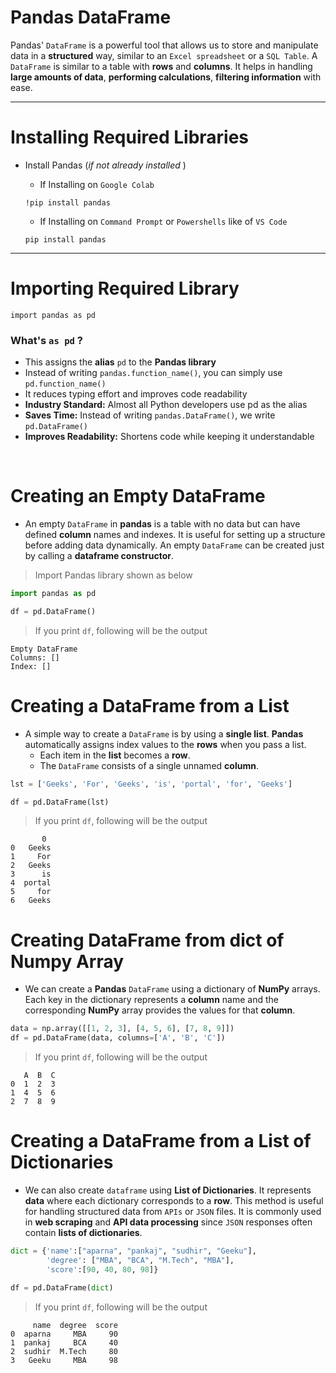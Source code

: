 # Pandas **DataFrame**

Pandas' `DataFrame` is a powerful tool that allows us to store and manipulate data in a **structured** way, similar to an `Excel spreadsheet` or a `SQL Table`. A `DataFrame` is similar to a table with **rows** and **columns**. It helps in handling **large amounts of data**, **performing calculations**, **filtering information** with ease.

---

# Installing Required Libraries
- Install Pandas (*if not already installed* )

  - If Installing on `Google Colab`

  ```
  !pip install pandas
  ```

  - If Installing on `Command Prompt` or `Powershells` like of `VS Code`

  ```
  pip install pandas
  ```

---

# Importing Required Library

```
import pandas as pd
```

### What's `as pd` ?

- This assigns the **alias** `pd` to the **Pandas library**
- Instead of writing `pandas.function_name()`, you can simply use `pd.function_name()`
- It reduces typing effort and improves code readability
- **Industry Standard:** Almost all Python developers use pd as the alias
- **Saves Time:** Instead of writing `pandas.DataFrame()`, we write `pd.DataFrame()`
- **Improves Readability:** Shortens code while keeping it understandable

<br />

# Creating an Empty DataFrame

- An empty `DataFrame` in **pandas** is a table with no data but can have defined **column** names and indexes. It is useful for setting up a structure before adding data dynamically. An empty `DataFrame` can be created just by calling a **dataframe constructor**.

> Import Pandas library shown as below
```python
import pandas as pd
```

```python
df = pd.DataFrame()
```

> If you print `df`, following will be the output
```
Empty DataFrame
Columns: []
Index: []
```

# Creating a DataFrame from a List

- A simple way to create a `DataFrame` is by using a **single list**. **Pandas** automatically assigns index values to the **rows** when you pass a list.
  - Each item in the **list** becomes a **row**.
  -  The `DataFrame` consists of a single unnamed **column**.

```python
lst = ['Geeks', 'For', 'Geeks', 'is', 'portal', 'for', 'Geeks']

df = pd.DataFrame(lst)
```

> If you print `df`, following will be the output
```
       0
0   Geeks
1     For
2   Geeks
3      is
4  portal
5     for
6   Geeks
```

# Creating DataFrame from dict of Numpy Array

- We can create a **Pandas** `DataFrame` using a dictionary of **NumPy** arrays. Each key in the dictionary represents a **column** name and the corresponding **NumPy** array provides the values for that **column**.

```python
data = np.array([[1, 2, 3], [4, 5, 6], [7, 8, 9]])
df = pd.DataFrame(data, columns=['A', 'B', 'C'])
```

> If you print `df`, following will be the output
```
   A  B  C
0  1  2  3
1  4  5  6
2  7  8  9
```

# Creating a DataFrame from a List of Dictionaries  

- We can also create `dataframe` using **List of Dictionaries**. It represents **data** where each dictionary corresponds to a **row**. This method is useful for handling structured data from `APIs` or `JSON` files. It is commonly used in **web scraping** and **API data processing** since `JSON` responses often contain **lists of dictionaries**.

```python
dict = {'name':["aparna", "pankaj", "sudhir", "Geeku"],
        'degree': ["MBA", "BCA", "M.Tech", "MBA"],
        'score':[90, 40, 80, 98]}

df = pd.DataFrame(dict)

```

> If you print `df`, following will be the output
```
     name  degree  score
0  aparna     MBA     90
1  pankaj     BCA     40
2  sudhir  M.Tech     80
3   Geeku     MBA     98
```
